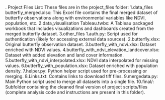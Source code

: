 . Project Files List:
These files are in the project_files folder:
1.data_files
butterfly_merged.xlsx: This Excel file contains the final merged dataset of butterfly observations along with environmental variables like NDVI, population, etc.
2.data_visualisation
Tableau.twbx: A Tableau packaged workbook that includes visualizations and dashboards created from the merged butterfly dataset.
3.other_files
1.auth.py: Script used for authentication (likely for accessing external data sources).
2.butterfly.xlsx: Original butterfly observation dataset.
3.butterfly_with_ndvi.xlsx: Dataset enriched with NDVI values.
4.butterfly_with_ndvi_elevation_landcover.xlsx: Dataset with added elevation and land cover information.
5.butterfly_with_ndvi_interpolated.xlsx: NDVI data interpolated for missing values.
6.butterfly_with_population.xlsx: Dataset enriched with population density.
7.helper.py: Python helper script used for pre-processing or merging.
8.Links.txt: Contains links to download tiff files.
9.mergedata.py: Main Python script used to merge all datasets into a single file.
10.final/: Subfolder containing the cleaned final version of project scripts/files (complete analysis code and instructions are present in this folder).
